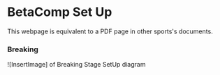 # BetaComp Set Up

This webpage is equivalent to a PDF page in other sports's documents.  

### Breaking 

![InsertImage] of Breaking Stage SetUp diagram